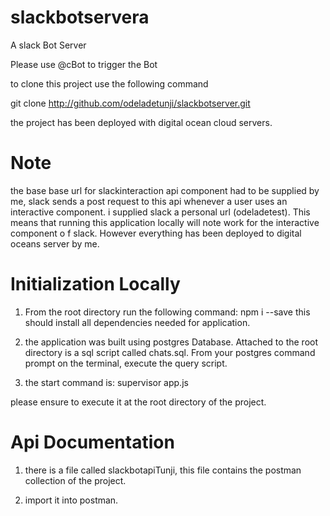 # slackbotservera
A slack Bot Server

Please use @cBot to trigger the Bot

to clone this project use the following command

git clone http://github.com/odeladetunji/slackbotserver.git

the project has been deployed with digital ocean cloud servers.

# Note
the base base url for slackinteraction api component had to be 
supplied by me, slack sends a post request to this api whenever
a user uses an interactive component. i supplied slack a personal 
url (odeladetest). This means that running this application locally 
will note work for the interactive component o
f slack. However everything
has been deployed to digital oceans server by me.

# Initialization Locally
1. From the root directory run the following command:
npm i --save 
this should install all dependencies needed for application.

2. the application was built using postgres Database.
Attached to the root directory is a sql script called chats.sql.
From your postgres command prompt on the terminal, execute the query script.

3. the start command  is:
supervisor app.js


please ensure to execute it at the root directory of the project.

# Api Documentation
1. there is a file called slackbotapiTunji, this file contains the postman collection
of the project.

2. import it into postman.
